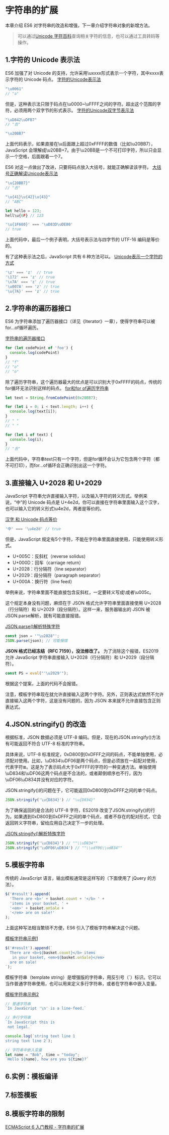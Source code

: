 # 字符串的扩展
本章介绍 ES6 对字符串的改造和增强，下一章介绍字符串对象的新增方法。

> 可以通过[Unicode 字符百科](https://unicode-table.com/cn)查询相关字符的信息，也可以通过工具转码等操作。

## 1.字符的 Unicode 表示法
ES6 加强了对 Unicode 的支持，允许采用\uxxxx形式表示一个字符，其中xxxx表示字符的 Unicode 码点。
[字符的Unicode表示法](./字符的Unicode表示法/example01.html)
```javascript
"\u0061"
// "a"
```

但是，这种表示法只限于码点在\u0000~\uFFFF之间的字符。超出这个范围的字符，必须用两个双字节的形式表示。
[字符的Unicode双字节表示法](./字符的Unicode表示法/example02.html)
```javascript
"\uD842\uDFB7"
// "𠮷"

"\u20BB7"
```

上面代码表示，如果直接在\u后面跟上超过0xFFFF的数值（比如\u20BB7），JavaScript 会理解成\u20BB+7。由于\u20BB是一个不可打印字符，所以只会显示一个空格，后面跟着一个7。

ES6 对这一点做出了改进，只要将码点放入大括号，就能正确解读该字符。
[大括号正确解读Unicode表示法](./字符的Unicode表示法/example03.html)
```javascript
"\u{20BB7}"
// "𠮷"

"\u{41}\u{42}\u{43}"
// "ABC"

let hello = 123;
hell\u{6F} // 123

'\u{1F680}' === '\uD83D\uDE80'
// true
```

上面代码中，最后一个例子表明，大括号表示法与四字节的 UTF-16 编码是等价的。

有了这种表示法之后，JavaScript 共有 6 种方法可以。
[Unicode表示一个字符的方式](./字符的Unicode表示法/example04.html)
```javascript
'\z' === 'z'  // true
'\172' === 'z' // true
'\x7A' === 'z' // true
'\u007A' === 'z' // true
'\u{7A}' === 'z' // true
```

## 2.字符串的遍历器接口
ES6 为字符串添加了遍历器接口（详见《Iterator》一章），使得字符串可以被for...of循环遍历。

[字符串的遍历器接口](./字符串的遍历器接口/example01.html)
```javascript
for (let codePoint of 'foo') {
  console.log(codePoint)
}
// "f"
// "o"
// "o"
```

除了遍历字符串，这个遍历器最大的优点是可以识别大于0xFFFF的码点，传统的for循环无法识别这样的码点。
[for和for of遍历字符串](./字符串的遍历器接口/example02.html)
```javascript
let text = String.fromCodePoint(0x20BB7);

for (let i = 0; i < text.length; i++) {
  console.log(text[i]);
}
// " "
// " "

for (let i of text) {
  console.log(i);
}
// "𠮷"
```

上面代码中，字符串text只有一个字符，但是for循环会认为它包含两个字符（都不可打印），而for...of循环会正确识别出这一个字符。


## 3.直接输入 U+2028 和 U+2029
JavaScript 字符串允许直接输入字符，以及输入字符的转义形式。举例来说，“中”的 Unicode 码点是 U+4e2d，你可以直接在字符串里面输入这个汉字，也可以输入它的转义形式\u4e2d，两者是等价的。

[汉字 和 Unicode 码点等价](./直接输入U+2028和U+2029/example01.html)
```javascript
'中' === '\u4e2d' // true
```

但是，JavaScript 规定有5个字符，不能在字符串里面直接使用，只能使用转义形式。

- U+005C：反斜杠（reverse solidus)
- U+000D：回车（carriage return）
- U+2028：行分隔符（line separator）
- U+2029：段分隔符（paragraph separator）
- U+000A：换行符（line feed）

举例来说，字符串里面不能直接包含反斜杠，一定要转义写成\\或者\u005c。

这个规定本身没有问题，麻烦在于 JSON 格式允许字符串里面直接使用 U+2028（行分隔符）和 U+2029（段分隔符）。这样一来，服务器输出的 JSON 被JSON.parse解析，就有可能直接报错。

[JSON.parse()解析特殊字符](./直接输入U+2028和U+2029/example02.html)
```javascript
const json = '"\u2028"';
JSON.parse(json); // 可能报错
```

**JSON 格式已经冻结（RFC 7159），没法修改了。** 为了消除这个报错，ES2019 允许 JavaScript 字符串直接输入 U+2028（行分隔符）和 U+2029（段分隔符）。

```javascript
const PS = eval("'\u2029'");
```

根据这个提案，上面的代码不会报错。

注意，模板字符串现在就允许直接输入这两个字符。另外，正则表达式依然不允许直接输入这两个字符，这是没有问题的，因为 JSON 本来就不允许直接包含正则表达式。

## 4.JSON.stringify() 的改造
根据标准，JSON 数据必须是 UTF-8 编码。但是，现在的JSON.stringify()方法有可能返回不符合 UTF-8 标准的字符串。

具体来说，UTF-8 标准规定，0xD800到0xDFFF之间的码点，不能单独使用，必须配对使用。比如，\uD834\uDF06是两个码点，但是必须放在一起配对使用，代表字符```𝌆```。这是为了表示码点大于0xFFFF的字符的一种变通方法。单独使用\uD834和\uDF06这两个码点是不合法的，或者颠倒顺序也不行，因为\uDF06\uD834并没有对应的字符。

JSON.stringify()的问题在于，它可能返回0xD800到0xDFFF之间的单个码点。

```javascript
JSON.stringify('\u{D834}') // "\u{D834}"
```

为了确保返回的是合法的 UTF-8 字符，ES2019 改变了JSON.stringify()的行为。如果遇到0xD800到0xDFFF之间的单个码点，或者不存在的配对形式，它会返回转义字符串，留给应用自己决定下一步的处理。

[JSON.stringify()解析特殊字符](./直接输入U+2028和U+2029/example03.html)
```javascript
JSON.stringify('\u{D834}') // ""\\uD834""
JSON.stringify('\uDF06\uD834') // ""\\udf06\\ud834""
```

## 5.模板字符串
传统的 JavaScript 语言，输出模板通常是这样写的（下面使用了 jQuery 的方法）。

```javascript
$('#result').append(
  'There are <b>' + basket.count + '</b> ' +
  'items in your basket, ' +
  '<em>' + basket.onSale +
  '</em> are on sale!'
);
```

上面这种写法相当繁琐不方便，ES6 引入了模板字符串解决这个问题。

[模板字符串示例1](./模板字符串/example01.html)
```javascript
$('#result').append(`
  There are <b>${basket.count}</b> items
   in your basket, <em>${basket.onSale}</em>
  are on sale!
`);
```

模板字符串（template string）是增强版的字符串，用反引号（`）标识。它可以当作普通字符串使用，也可以用来定义多行字符串，或者在字符串中嵌入变量。

[模板字符串示例2](./模板字符串/example02.html)
```javascript
// 普通字符串
`In JavaScript '\n' is a line-feed.`

// 多行字符串
`In JavaScript this is
 not legal.`

console.log(`string text line 1
string text line 2`);

// 字符串中嵌入变量
let name = "Bob", time = "today";
`Hello ${name}, how are you ${time}?`
```
## 6.实例：模板编译
## 7.标签模板
## 8.模板字符串的限制

[ECMAScript 6 入门教程 - 字符串的扩展](https://es6.ruanyifeng.com/#docs/string)